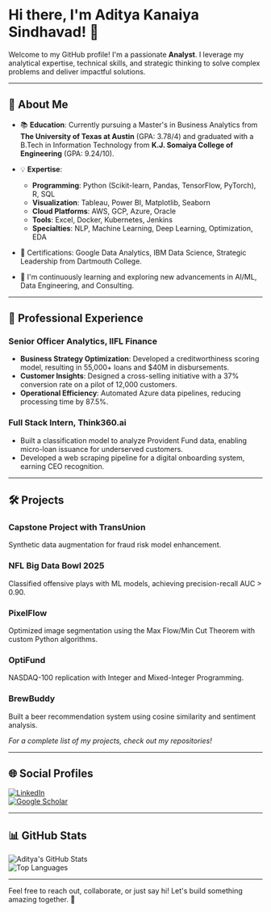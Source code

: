 # Hi there, I'm Aditya Kanaiya Sindhavad! 👋

Welcome to my GitHub profile! I'm a passionate **Analyst**. I leverage my analytical expertise, technical skills, and strategic thinking to solve complex problems and deliver impactful solutions.

---

## 🚀 About Me

- 📚 **Education**: Currently pursuing a Master's in Business Analytics from **The University of Texas at Austin** (GPA: 3.78/4) and graduated with a B.Tech in Information Technology from **K.J. Somaiya College of Engineering** (GPA: 9.24/10).

- 💡 **Expertise**:
  - **Programming**: Python (Scikit-learn, Pandas, TensorFlow, PyTorch), R, SQL
  - **Visualization**: Tableau, Power BI, Matplotlib, Seaborn
  - **Cloud Platforms**: AWS, GCP, Azure, Oracle
  - **Tools**: Excel, Docker, Kubernetes, Jenkins
  - **Specialties**: NLP, Machine Learning, Deep Learning, Optimization, EDA

- 🌟 Certifications: Google Data Analytics, IBM Data Science, Strategic Leadership from Dartmouth College.

- 🌱 I'm continuously learning and exploring new advancements in AI/ML, Data Engineering, and Consulting.

---

## 💼 Professional Experience

### **Senior Officer Analytics, IIFL Finance**  
- **Business Strategy Optimization**: Developed a creditworthiness scoring model, resulting in 55,000+ loans and $40M in disbursements.
- **Customer Insights**: Designed a cross-selling initiative with a 37% conversion rate on a pilot of 12,000 customers.
- **Operational Efficiency**: Automated Azure data pipelines, reducing processing time by 87.5%.

### **Full Stack Intern, Think360.ai**  
- Built a classification model to analyze Provident Fund data, enabling micro-loan issuance for underserved customers.
- Developed a web scraping pipeline for a digital onboarding system, earning CEO recognition.

---

## 🛠️ Projects

### **Capstone Project with TransUnion**  
Synthetic data augmentation for fraud risk model enhancement.

### **NFL Big Data Bowl 2025**  
Classified offensive plays with ML models, achieving precision-recall AUC > 0.90.

### **PixelFlow**  
Optimized image segmentation using the Max Flow/Min Cut Theorem with custom Python algorithms.

### **OptiFund**  
NASDAQ-100 replication with Integer and Mixed-Integer Programming.

### **BrewBuddy**  
Built a beer recommendation system using cosine similarity and sentiment analysis.

_For a complete list of my projects, check out my repositories!_

---

## 🌐 Social Profiles

[![LinkedIn](https://img.shields.io/badge/LinkedIn-Aditya%20Sindhavad-blue?style=for-the-badge&logo=linkedin)](https://linkedin.com/in/adityasindhavad/)  
[![Google Scholar](https://img.shields.io/badge/Google%20Scholar-Aditya%20Sindhavad-lightgrey?style=for-the-badge&logo=googlescholar)](https://scholar.google.com/adityasindhavad)  

---

## 📊 GitHub Stats

![Aditya's GitHub Stats](https://github-readme-stats.vercel.app/api?username=adityasindhavad&show_icons=true&theme=radical)  
![Top Languages](https://github-readme-stats.vercel.app/api/top-langs/?username=adityasindhavad&layout=compact&theme=radical)

---

Feel free to reach out, collaborate, or just say hi! Let's build something amazing together. 🚀

